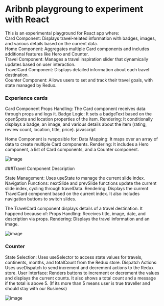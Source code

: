 # Aribnb playgroung to experiment with React

This is an experimental playground for React app where:  
Card Component: Displays travel-related information with badges, images, and various details based on the current data.  
Home Component: Aggregates multiple Card components and includes additional features like Hero and Counter.  
Travel Component: Manages a travel inspiration slider that dynamically updates based on user interaction.  
TravelCard Component: Displays detailed information about each travel destination.  
Counter Component: Allows users to set and track their travel goals, with state managed by Redux.  

### Experience cards
Card Component
Props Handling: The Card component receives data through props and logs it.
Badge Logic: It sets a badgeText based on the openSpots and location properties of the item.
Rendering: It conditionally displays a badge, an image, and various details about the item (rating, review count, location, title, price).
javascript

Home Component is rwsposible for:
Data Mapping: It maps over an array of data to create multiple Card components.
Rendering: It includes a Hero component, a list of Card components, and a Counter component.

![image](https://github.com/kamila-wilczynska/Airbnb/assets/107350829/3c68bd42-4e86-4680-bd41-f75afdb2397b)


###Travel Component Description

State Management: Uses useState to manage the current slide index.
Navigation Functions: nextSlide and prevSlide functions update the current slide index, cycling through travelData.
Rendering: Displays the current TravelCard component based on the current index. It also includes navigation buttons to switch slides.

The TravelCard component displays details of a travel destination.
It happend because of:
Props Handling: Receives title, image, date, and description via props.
Rendering: Displays the travel information and an image.

![image](https://github.com/kamila-wilczynska/Airbnb/assets/107350829/bcf4989e-6de2-493b-a632-1492a3179813)

### Counter

State Selection: Uses useSelector to access state values for travels, continents, months, and totalCount from the Redux store.
Dispatch Actions: Uses useDispatch to send increment and decrement actions to the Redux store.
User Interface: Renders buttons to increment or decrement the values and displays the current counts. It also shows a total count and a message if the total is above 5. (If its more than 5 means user is true traveller and should stay with our Business)

![image](https://github.com/kamila-wilczynska/Airbnb/assets/107350829/39d1b366-cc7d-4887-9592-4c27dc69a851)

